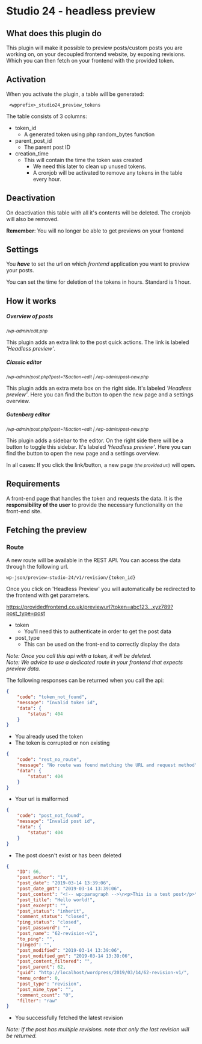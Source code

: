 # Studio 24 - headless preview
## What does this plugin do

This plugin will make it possible to preview posts/custom posts you 
are working on, on your decoupled frontend website, by exposing revisions. Which you can then fetch on your frontend with the provided token.

## Activation

When you activate the plugin, a table will be generated:
	 
	 <wpprefix>_studio24_preview_tokens

The table consists of 3 columns:
- token_id
	- A generated token using php random_bytes function
- parent_post_id
	- The parent post ID
- creation_time
	- This will contain the time the token was created
	    - We need this later to clean up unused tokens.
	    - A cronjob will be activated to remove any tokens in the table every hour.

## Deactivation

On deactivation this table with all it's contents will be deleted.
The cronjob will also be removed.

**Remember**: You will no longer be able to get previews on your frontend

## Settings

You _**have**_ to set the url on which *frontend* application you want to preview your posts.

You can set the time for deletion of the tokens in hours. Standard is 1 hour.

## How it works

##### Overview of posts
*<small>/wp-admin/edit.php</small>*

This plugin adds an extra link to the post quick actions. The link is labeled *'Headless preview'*.

##### Classic editor
*<small>/wp-admin/post.php?post=?&action=edit | /wp-admin/post-new.php</small>*

This plugin adds an extra meta box on the right side. It's labeled *'Headless preview'*. 
Here you can find the button to open the new page and a settings overview.

##### Gutenberg editor
*<small>/wp-admin/post.php?post=?&action=edit | /wp-admin/post-new.php</small>*

This plugin adds a sidebar to the editor. On the right side there will be a button to toggle this sidebar. 
It's labeled *'Headless preview'*. Here you can find the button to open the new page and a settings overview.

In all cases:
If you click the link/button, a new page *<small>(the provided url)</small>* will open.

## Requirements
A front-end page that handles the token and requests the data. 
It is the **responsibility of the user** to provide the necessary functionality on the front-end site.

## Fetching the preview

### Route

A new route will be available in the REST API.
You can access the data through the following url.
    
    wp-json/preview-studio-24/v1/revision/{token_id}

Once you click on 'Headless Preview' you will automatically be redirected to the frontend with get parameters.

https://providedfrontend.co.uk/previewurl?token=abc123...xyz789?post_type=post

- token
    - You'll need this to authenticate in order to get the post data
- post_type
    - This can be used on the front-end to correctly display the data

*Note: Once you call this api with a token, it will be deleted.*
<br/>
*Note: We advice to use a dedicated route in your frontend that expects preview data.*

The following responses can be returned when you call the api:

```json
{
    "code": "token_not_found",
    "message": "Invalid token id",
    "data": {
        "status": 404
    }
}
```
- You already used the token
- The token is corrupted or non existing
 
```json
{
    "code": "rest_no_route",
    "message": "No route was found matching the URL and request method",
    "data": {
        "status": 404
    }
}
```

- Your url is malformed
```json
{
    "code": "post_not_found",
    "message": "Invalid post id",
    "data": {
        "status": 404
    }
}
```
- The post doesn't exist or has been deleted

```json
{
    "ID": 66,
    "post_author": "1",
    "post_date": "2019-03-14 13:39:06",
    "post_date_gmt": "2019-03-14 13:39:06",
    "post_content": "<!-- wp:paragraph -->\n<p>This is a test post</p>\n<!-- /wp:paragraph -->",
    "post_title": "Hello world!",
    "post_excerpt": "",
    "post_status": "inherit",
    "comment_status": "closed",
    "ping_status": "closed",
    "post_password": "",
    "post_name": "62-revision-v1",
    "to_ping": "",
    "pinged": "",
    "post_modified": "2019-03-14 13:39:06",
    "post_modified_gmt": "2019-03-14 13:39:06",
    "post_content_filtered": "",
    "post_parent": 62,
    "guid": "http://localhost/wordpress/2019/03/14/62-revision-v1/",
    "menu_order": 0,
    "post_type": "revision",
    "post_mime_type": "",
    "comment_count": "0",
    "filter": "raw"
}
```
- You successfully fetched the latest revision

*Note: If the post has multiple revisions. note that only the last revision will be returned.*